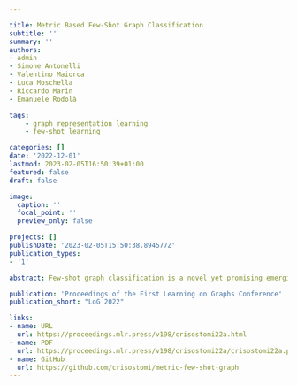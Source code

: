 ```yaml
---

title: Metric Based Few-Shot Graph Classification
subtitle: ''
summary: ''
authors:
- admin
- Simone Antonelli
- Valentino Maiorca
- Luca Moschella
- Riccardo Marin
- Emanuele Rodolà

tags:
    - graph representation learning
    - few-shot learning

categories: []
date: '2022-12-01'
lastmod: 2023-02-05T16:50:39+01:00
featured: false
draft: false

image:
  caption: ''
  focal_point: ''
  preview_only: false

projects: []
publishDate: '2023-02-05T15:50:38.894577Z'
publication_types:
- '1'

abstract: Few-shot graph classification is a novel yet promising emerging research field that still lacks the soundness of well-established research domains. Existing works often consider different benchmarks and evaluation settings, hindering comparison and, therefore, scientific progress. In this work, we start by providing an extensive overview of the possible approaches to solving the task, comparing the current state-of-the-art and baselines via a unified evaluation framework. Our findings show that while graph-tailored approaches have a clear edge on some distributions, easily adapted few-shot learning methods generally perform better.  In fact, we show that it is sufficient to equip a simple metric learning baseline with a state-of-the-art graph embedder to obtain the best overall results. We then show that straightforward additions at the latent level lead to substantial improvements by introducing i) a task-conditioned embedding space ii) a MixUp-based data augmentation technique. Finally, we release a highly reusable codebase to foster research in the field, offering modular and extensible implementations of all the relevant techniques.

publication: 'Proceedings of the First Learning on Graphs Conference'
publication_short: "LoG 2022"

links:
- name: URL
  url: https://proceedings.mlr.press/v198/crisostomi22a.html
- name: PDF
  url: https://proceedings.mlr.press/v198/crisostomi22a/crisostomi22a.pdf
- name: GitHub
  url: https://github.com/crisostomi/metric-few-shot-graph
---
```

